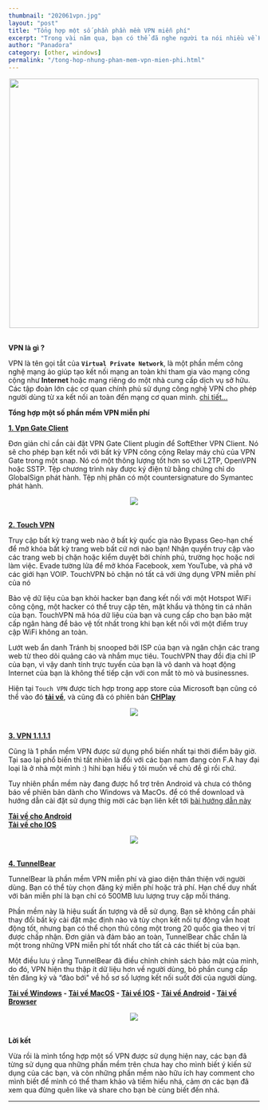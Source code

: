 ```yaml
---
thumbnail: "202061vpn.jpg"
layout: "post"
title: "Tổng hợp một số phần phần mềm VPN miễn phí"
excerpt: "Trong vài năm qua, bạn có thể đã nghe người ta nói nhiều về HTML5..."
author: "Panadora"
category: [other, windows]
permalink: "/tong-hop-nhung-phan-mem-vpn-mien-phi.html"
---
```


<center><img class="img-thumbnail" width="500" src="{{baseurl}}/image/202061vpn.jpg"></center>
<br>

**VPN là gì ?**

VPN là tên gọi tắt của **`Virtual Private Network`**, là một phần mềm công nghệ mạng ảo giúp tạo kết nối mạng an toàn khi tham gia vào mạng công cộng như **Internet** hoặc mạng riêng do một nhà cung cấp dịch vụ sở hữu. Các tập đoàn lớn các cơ quan chính phủ sử dụng công nghệ VPN cho phép người dùng từ xa kết nối an toàn đến mạng cơ quan mình. [chi tiết...](https://quantrimang.com/ly-thuyet-vpn-la-gi-117232)

**Tổng hợp một số phần mềm VPN miễn phí**

**[1. Vpn Gate Client](https://www.vpngate.net/en/download.aspx)**

Đơn giản chỉ cần cài đặt VPN Gate Client plugin để SoftEther VPN Client. Nó sẽ cho phép bạn kết nối với bất kỳ VPN công cộng Relay máy chủ của VPN Gate trong một snap. Nó có một thông lượng tốt hơn so với L2TP, OpenVPN hoặc SSTP. Tệp chương trình này được ký điện tử bằng chứng chỉ do GlobalSign phát hành. Tệp nhị phân có một countersignature do Symantec phát hành.

<center><img class="img-thumbnail" src="{{baseurl}}/image/vpngateclient.png"></center>
<br>

**[2. Touch VPN](https://touchvpn.net/)**

Truy cập bất kỳ trang web nào ở bất kỳ quốc gia nào
Bypass Geo-hạn chế để mở khóa bất kỳ trang web bất cứ nơi nào bạn! Nhận quyền truy cập vào các trang web bị chặn hoặc kiểm duyệt bởi chính phủ, trường học hoặc nơi làm việc. Evade tường lửa để mở khóa Facebook, xem YouTube, và phá vỡ các giới hạn VOIP. TouchVPN bỏ chặn nó tất cả với ứng dụng VPN miễn phí của nó

Bảo vệ dữ liệu của bạn khỏi hacker
bạn đang kết nối với một Hotspot WiFi công cộng, một hacker có thể truy cập tên, mật khẩu và thông tin cá nhân của bạn. TouchVPN mã hóa dữ liệu của bạn và cung cấp cho bạn bảo mật cấp ngân hàng để bảo vệ tốt nhất trong khi bạn kết nối với một điểm truy cập WiFi không an toàn.

Lướt web ẩn danh
Tránh bị snooped bởi ISP của bạn và ngăn chặn các trang web từ theo dõi quảng cáo và nhắm mục tiêu. TouchVPN thay đổi địa chỉ IP của bạn, vì vậy danh tính trực tuyến của bạn là vô danh và hoạt động Internet của bạn là không thể tiếp cận với con mắt tò mò và businessnes.

Hiện tại `Touch VPN` được tích hợp trong app store của Microsoft bạn cũng có thể vào đó **[tải về](https://www.microsoft.com/store/productId/9NBLGGH5GB3F)**, và cũng đã có phiên bản **[CHPlay](https://play.google.com/store/apps/details?id=com.northghost.touchvpn)**

<center><img class="img-thumbnail" src="{{baseurl}}/image/TouchVPN.jpg"></center>
<br>

**[3. VPN 1.1.1.1](https://1.1.1.1/)**

Cũng là 1 phần mềm VPN được sử dụng phổ biến nhất tại thời điểm bây giờ. Tại sao lại phổ biến thì tất nhiên là đối với các bạn nam đang còn F.A hay đại loại là ở nhà một mình :) hihi bạn hiểu ý tôi muốn về chủ đề gì rồi chứ.

Tuy nhiên phần mềm này đang được hổ trợ trên Android và chưa có thông báo về phiên bản dành cho Windows và MacOs. để có thể download và hướng dẫn cài đặt sử dụng thig mời các bạn liên kết tới [bài hướng dẫn này](https://congnghevacuocsong.tk/huong-d-n-cai-dat-warp-1-1-1-1-tren-pc-windows-va-mac-os.html)

**[Tải về cho Android](https://play.google.com/store/apps/details?id=com.cloudflare.onedotonedotonedotone)**<br>
**[Tải về cho IOS](https://apps.apple.com/us/app/1-1-1-1-faster-internet/id1423538627)**

<center><img class="img-thumbnail" src="{{baseurl}}/image/1111vpn.jpg"></center>
<br>

**[4. TunnelBear](https://www.tunnelbear.com/)**

TunnelBear là phần mềm VPN miễn phí và giao diện thân thiện với người dùng. Bạn có thể tùy chọn đăng ký miễn phí hoặc trả phí. Hạn chế duy nhất với bản miễn phí là bạn chỉ có 500MB lưu lượng truy cập mỗi tháng.

Phần mềm này là hiệu suất ấn tượng và dễ sử dụng. Bạn sẽ không cần phải thay đổi bất kỳ cài đặt mặc định nào và tùy chọn kết nối tự động vẫn hoạt động tốt, nhưng bạn có thể chọn thủ công một trong 20 quốc gia theo vị trí được chấp nhận. Đơn giản và đảm bảo an toàn, TunnelBear chắc chắn là một trong những VPN miễn phí tốt nhất cho tất cả các thiết bị của bạn.

Một điều lưu ý rằng TunnelBear đã điều chỉnh chính sách bảo mật của mình, do đó, VPN hiện thu thập ít dữ liệu hơn về người dùng, bỏ phần cung cấp tên đăng ký và “đào bới" về hồ sơ số lượng kết nối suốt đời của người dùng.

**[Tải về Windows](https://www.tunnelbear.com/apps/windows) - [Tải về MacOS](https://www.tunnelbear.com/apps/mac) - [Tải về IOS](https://www.tunnelbear.com/apps/ios) - [Tải về Android](https://www.tunnelbear.com/apps/android) - [Tải về Browser](https://www.tunnelbear.com/apps/browser)**

<center><img class="img-thumbnail" src="{{baseurl}}/image/TunnelBear.jpg"></center>
<br>

**Lời kết**

Vừa rồi là mình tổng hợp một số VPN được sử dụng hiện nay, các bạn đã từng sử dụng qua những phần mềm trên chưa hay cho mình biết ý kiến sử dụng của các bạn, và còn những phần mềm nào hữu ích hay comment cho mình biết để mình có thể tham khảo và tiềm hiểu nhá, cảm ơn các bạn đã xem qua đừng quên like và share cho bạn bè cùng biết đến nhá.

<hr>